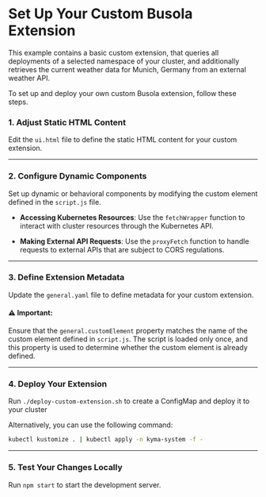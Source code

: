 # Set Up Your Custom Busola Extension

This example contains a basic custom extension, that queries all deployments of a selected namespace of your cluster, and additionally retrieves the current weather data for Munich, Germany from an external weather API.

To set up and deploy your own custom Busola extension, follow these steps.

### 1. Adjust Static HTML Content

Edit the `ui.html` file to define the static HTML content for your custom extension.

---

### 2. Configure Dynamic Components

Set up dynamic or behavioral components by modifying the custom element defined in the `script.js` file.

- **Accessing Kubernetes Resources**: Use the `fetchWrapper` function to interact with cluster resources through the Kubernetes API.

- **Making External API Requests**: Use the `proxyFetch` function to handle requests to external APIs that are subject to CORS regulations.

---

### 3. Define Extension Metadata

Update the `general.yaml` file to define metadata for your custom extension.

#### ⚠️ Important:

Ensure that the `general.customElement` property matches the name of the custom element defined in `script.js`. The script is loaded only once, and this property is used to determine whether the custom element is already defined.

---

### 4. Deploy Your Extension

Run `./deploy-custom-extension.sh` to create a ConfigMap and deploy it to your cluster

Alternatively, you can use the following command:

```bash
kubectl kustomize . | kubectl apply -n kyma-system -f -
```

---

### 5. Test Your Changes Locally

Run `npm start` to start the development server.
